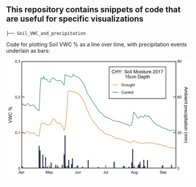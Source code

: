 ## This repository contains snippets of code that are useful for specific visualizations

```
├── Soil_VWC_and_precipitation
```
Code for plotting Soil VWC % as a line over time, with precipitation events underlain as bars:  

<img src="https://github.com/avahoffman/data-viz/blob/master/Soil_VWC_and_precipitation/vwc_ppt_chy_2017.png" alt="Soil VWC% versus precipitation" width="500"/>
